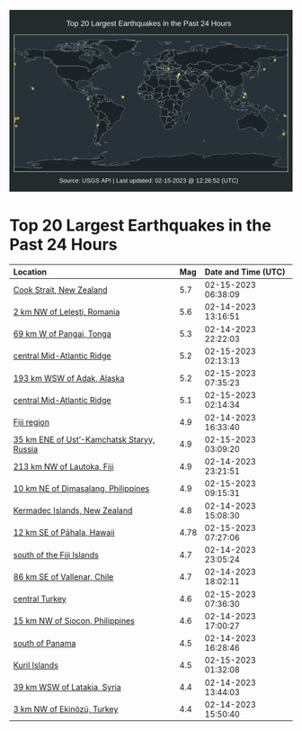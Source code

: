 ![Map](./map.png)

# Top 20 Largest Earthquakes in the Past 24 Hours

| Location | Mag | Date and Time (UTC) |
|:---|:---|:---|
| [Cook Strait, New Zealand](https://earthquake.usgs.gov/earthquakes/eventpage/us6000jp1g) | 5.7 | 02-15-2023 06:38:09 |
| [2 km NW of Leleşti, Romania](https://earthquake.usgs.gov/earthquakes/eventpage/us6000jnqz) | 5.6 | 02-14-2023 13:16:51 |
| [69 km W of Pangai, Tonga](https://earthquake.usgs.gov/earthquakes/eventpage/us6000jnz6) | 5.3 | 02-14-2023 22:22:03 |
| [central Mid-Atlantic Ridge](https://earthquake.usgs.gov/earthquakes/eventpage/us6000jp0q) | 5.2 | 02-15-2023 02:13:13 |
| [193 km WSW of Adak, Alaska](https://earthquake.usgs.gov/earthquakes/eventpage/us6000jp24) | 5.2 | 02-15-2023 07:35:23 |
| [central Mid-Atlantic Ridge](https://earthquake.usgs.gov/earthquakes/eventpage/us6000jp0r) | 5.1 | 02-15-2023 02:14:34 |
| [Fiji region](https://earthquake.usgs.gov/earthquakes/eventpage/us6000jnxq) | 4.9 | 02-14-2023 16:33:40 |
| [35 km ENE of Ust’-Kamchatsk Staryy, Russia](https://earthquake.usgs.gov/earthquakes/eventpage/us6000jp0v) | 4.9 | 02-15-2023 03:09:20 |
| [213 km NW of Lautoka, Fiji](https://earthquake.usgs.gov/earthquakes/eventpage/us6000jnzz) | 4.9 | 02-14-2023 23:21:51 |
| [10 km NE of Dimasalang, Philippines](https://earthquake.usgs.gov/earthquakes/eventpage/us6000jp2m) | 4.9 | 02-15-2023 09:15:31 |
| [Kermadec Islands, New Zealand](https://earthquake.usgs.gov/earthquakes/eventpage/us6000jnxi) | 4.8 | 02-14-2023 15:08:30 |
| [12 km SE of Pāhala, Hawaii](https://earthquake.usgs.gov/earthquakes/eventpage/hv73325052) | 4.78 | 02-15-2023 07:27:06 |
| [south of the Fiji Islands](https://earthquake.usgs.gov/earthquakes/eventpage/us6000jnzm) | 4.7 | 02-14-2023 23:05:24 |
| [86 km SE of Vallenar, Chile](https://earthquake.usgs.gov/earthquakes/eventpage/us6000jny5) | 4.7 | 02-14-2023 18:02:11 |
| [central Turkey](https://earthquake.usgs.gov/earthquakes/eventpage/us6000jp25) | 4.6 | 02-15-2023 07:36:30 |
| [15 km NW of Siocon, Philippines](https://earthquake.usgs.gov/earthquakes/eventpage/us6000jny0) | 4.6 | 02-14-2023 17:00:27 |
| [south of Panama](https://earthquake.usgs.gov/earthquakes/eventpage/us6000jnxp) | 4.5 | 02-14-2023 16:28:46 |
| [Kuril Islands](https://earthquake.usgs.gov/earthquakes/eventpage/us6000jp0k) | 4.5 | 02-15-2023 01:32:08 |
| [39 km WSW of Latakia, Syria](https://earthquake.usgs.gov/earthquakes/eventpage/us6000jnr1) | 4.4 | 02-14-2023 13:44:03 |
| [3 km NW of Ekinözü, Turkey](https://earthquake.usgs.gov/earthquakes/eventpage/us6000jnxk) | 4.4 | 02-14-2023 15:50:40 |
